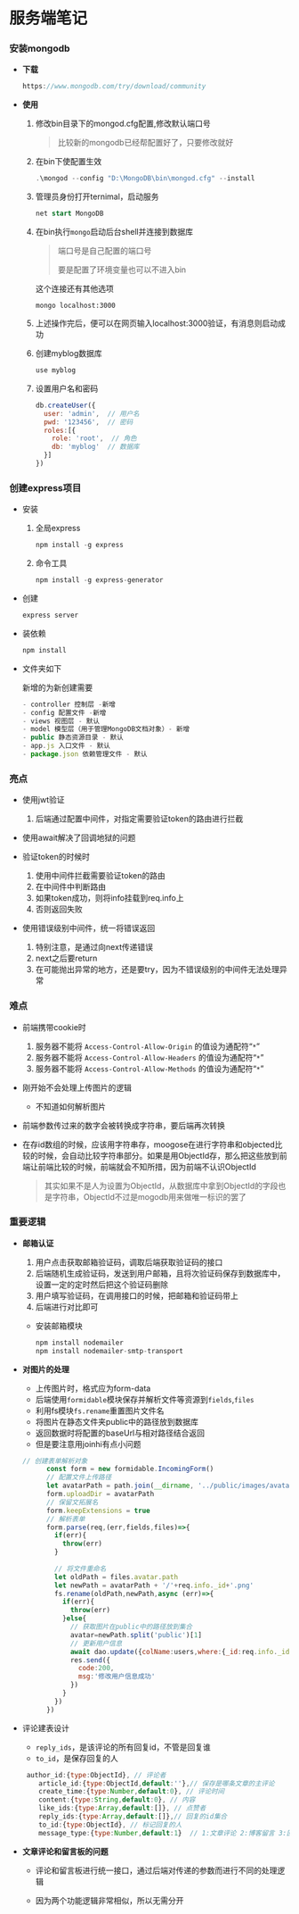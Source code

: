 # 服务端笔记

### 安装mongodb

* **下载**

  ```js
  https://www.mongodb.com/try/download/community
  ```

* **使用**

  1. 修改bin目录下的mongod.cfg配置,修改默认端口号

     > 比较新的mongodb已经帮配置好了，只要修改就好

  2. 在bin下使配置生效

     ```js
     .\mongod --config "D:\MongoDB\bin\mongod.cfg" --install
     ```

  4. 管理员身份打开ternimal，启动服务

     ```sql
     net start MongoDB
     ```

  4. 在bin执行`mongo`启动后台shell并连接到数据库

     > 端口号是自己配置的端口号
     >
     > 要是配置了环境变量也可以不进入bin

     这个连接还有其他选项
  
     ```
     mongo localhost:3000
     ```
  
  6. 上述操作完后，便可以在网页输入localhost:3000验证，有消息则启动成功
  
  7. 创建myblog数据库
  
     ```js
     use myblog
     ```
  

  7. 设置用户名和密码
  
     ```js
     db.createUser({
       user: 'admin',  // 用户名
       pwd: '123456',  // 密码
       roles:[{
         role: 'root',  // 角色
         db: 'myblog'  // 数据库
       }]
     })
     ```
  
     

### 创建express项目

* 安装

  1. 全局express

     ```js
     npm install -g express
     ```

  2. 命令工具

     ```js
     npm install -g express-generator
     ```

* 创建

  ```js
  express server
  ```

* 装依赖

  ```js
  npm install
  ```

* 文件夹如下

  新增的为新创建需要

  ```js
  - controller 控制层 -新增
  - config 配置文件 -新增
  - views 视图层 - 默认
  - model 模型层（用于管理MongoDB文档对象）- 新增
  - public 静态资源目录 - 默认
  - app.js 入口文件 - 默认
  - package.json 依赖管理文件 - 默认
  ```
  
  





### 亮点

* 使用jwt验证

  1. 后端通过配置中间件，对指定需要验证token的路由进行拦截
* 使用await解决了回调地狱的问题
* 验证token的时候时
  1. 使用中间件拦截需要验证token的路由
  2. 在中间件中判断路由
  3. 如果token成功，则将info挂载到req.info上
  4. 否则返回失败
* 使用错误级别中间件，统一将错误返回
  1. 特别注意，是通过向next传递错误
  2. next之后要return
  3. 在可能抛出异常的地方，还是要try，因为不错误级别的中间件无法处理异常



### 难点

* 前端携带cookie时
  1. 服务器不能将 `Access-Control-Allow-Origin` 的值设为通配符“`*`”
  2. 服务器不能将 `Access-Control-Allow-Headers` 的值设为通配符“`*`”
  3. 服务器不能将 `Access-Control-Allow-Methods` 的值设为通配符“`*`”
  
* 刚开始不会处理上传图片的逻辑
  * 不知道如何解析图片
  
* 前端参数传过来的数字会被转换成字符串，要后端再次转换

* 在存id数组的时候，应该用字符串存，moogose在进行字符串和objected比较的时候，会自动比较字符串部分。如果是用ObjectId存，那么把这些放到前端让前端比较的时候，前端就会不知所措，因为前端不认识ObjectId

  > 其实如果不是人为设置为ObjectId，从数据库中拿到ObjectId的字段也是字符串，ObjectId不过是mogodb用来做唯一标识的罢了

### 重要逻辑

* **邮箱认证**

  1. 用户点击获取邮箱验证码，调取后端获取验证码的接口
  2. 后端随机生成验证码，发送到用户邮箱，且将次验证码保存到数据库中，设置一定的定时然后把这个验证码删除
  3. 用户填写验证码，在调用接口的时候，把邮箱和验证码带上
  4. 后端进行对比即可

  * 安装邮箱模块

    ```js
    npm install nodemailer
    npm install nodemailer-smtp-transport
    ```


* **对图片的处理**

  * 上传图片时，格式应为form-data
  * 后端使用`formidable`模块保存并解析文件等资源到`fields`,`files`
  * 利用fs模块`fs.rename`重置图片文件名
  * 将图片在静态文件夹public中的路径放到数据库
  * 返回数据时将配置的baseUrl与相对路径结合返回
  * 但是要注意用joinhi有点小问题

  ```js
  // 创建表单解析对象
        const form = new formidable.IncomingForm()
        // 配置文件上传路径
        let avatarPath = path.join(__dirname, '../public/images/avatar')
        form.uploadDir = avatarPath
        // 保留文拓展名
        form.keepExtensions = true
        // 解析表单
        form.parse(req,(err,fields,files)=>{
          if(err){
            throw(err)
          }
          
          // 将文件重命名
          let oldPath = files.avatar.path
          let newPath = avatarPath + '/'+req.info._id+'.png'
          fs.rename(oldPath,newPath,async (err)=>{
            if(err){
              throw(err)
            }else{
              // 获取图片在public中的路径放到集合
              avatar=newPath.split('public')[1]
              // 更新用户信息
              await dao.update({colName:users,where:{_id:req.info._id},newdata:{username:fields.username,introduction:fields.introduction,avatar:avatar}})
              res.send({
                code:200,
                msg:'修改用户信息成功'
              })
            }
          })
        })
  ```


* 评论建表设计

  * `reply_ids`，是该评论的所有回复id，不管是回复谁
  * `to_id`，是保存回复的人

  ```js
   author_id:{type:ObjectId}, // 评论者
      article_id:{type:ObjectId,default:''},// 保存是哪条文章的主评论
      create_time:{type:Number,default:0}, // 评论时间
      content:{type:String,default:0}, // 内容
      like_ids:{type:Array,default:[]}, // 点赞者
      reply_ids:{type:Array,default:[]},// 回复的id集合
      to_id:{type:ObjectId}, // 标记回复的人
      message_type:{type:Number,default:1}  // 1:文章评论 2:博客留言 3:回复
  ```


* **文章评论和留言板的问题**

  * 评论和留言板进行统一接口，通过后端对传递的参数而进行不同的处理逻辑

  * 因为两个功能逻辑非常相似，所以无需分开
